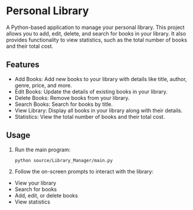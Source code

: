 # Personal Library
A Python-based application to manage your personal library. This project allows you to add, edit, delete, and search for books in your library. It also provides functionality to view statistics, such as the total number of books and their total cost.

## Features
- Add Books: Add new books to your library with details like title, author, genre, price, and more.<br>
- Edit Books: Update the details of existing books in your library.
- Delete Books: Remove books from your library.
- Search Books: Search for books by title.
- View Library: Display all books in your library along with their details.
- Statistics: View the total number of books and their total cost.

## Usage
1. Run the main program:

   ```bash
   python source/Library_Manager/main.py

2. Follow the on-screen prompts to interact with the library:

- View your library
- Search for books
- Add, edit, or delete books
- View statistics

